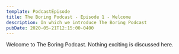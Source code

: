 ```yaml
---
template: PodcastEpisode
title: The Boring Podcast - Episode 1 - Welcome
description: In which we introduce The Boring Podcast
pubDate: 2020-05-21T12:15:00-0400
---
```

Welcome to The Boring Podcast. Nothing exciting is discussed here.
